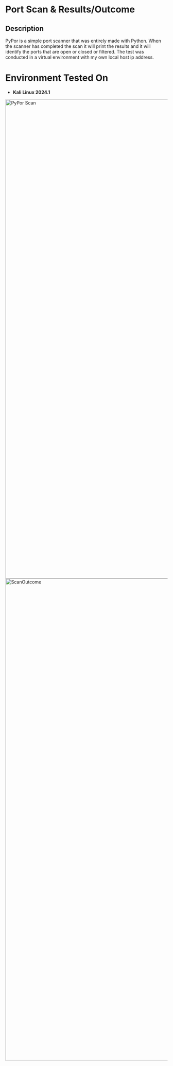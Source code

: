 # Port Scan & Results/Outcome

<h2>Description</h2>
PyPor is a simple port scanner that was entirely made with Python. When the scanner has completed the scan it will print the results and it will identify the ports that are open or closed or filtered. The test was conducted in a virtual environment with my own local host ip address.

# Environment Tested On
- <b>Kali Linux 2024.1 </b>

<img width="1490" alt="PyPor Scan" src="https://github.com/a1xbit/Python-Port-Scanner/assets/119477838/635f084d-6013-4463-926f-047e6249e4c7">

<img width="1500" alt="ScanOutcome" src="https://github.com/a1xbit/Python-Port-Scanner/assets/119477838/39f173f7-72c1-4ee8-ba9e-c3b2568fa0be">
